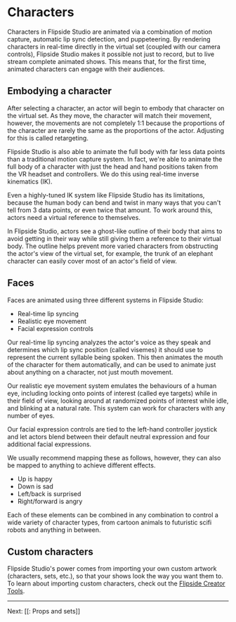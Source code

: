 # Characters

Characters in Flipside Studio are animated via a combination of motion capture, automatic lip sync detection, and puppeteering. By rendering characters in real-time directly in the virtual set (coupled with our camera controls), Flipside Studio makes it possible not just to record, but to live stream complete animated shows. This means that, for the first time, animated characters can engage with their audiences.

## Embodying a character

After selecting a character, an actor will begin to embody that character on the virtual set. As they move, the character will match their movement, however, the movements are not completely 1:1 because the proportions of the character are rarely the same as the proportions of the actor. Adjusting for this is called retargeting.

Flipside Studio is also able to animate the full body with far less data points than a traditional motion capture system. In fact, we're able to animate the full body of a character with just the head and hand positions taken from the VR headset and controllers. We do this using real-time inverse kinematics (IK).

Even a highly-tuned IK system like Flipside Studio has its limitations, because the human body can bend and twist in many ways that you can't tell from 3 data points, or even twice that amount. To work around this, actors need a virtual reference to themselves.

In Flipside Studio, actors see a ghost-like outline of their body that aims to avoid getting in their way while still giving them a reference to their virtual body. The outline helps prevent more varied characters from obstructing the actor's view of the virtual set, for example, the trunk of an elephant character can easily cover most of an actor's field of view.

## Faces

Faces are animated using three different systems in Flipside Studio:

* Real-time lip syncing
* Realistic eye movement
* Facial expression controls

Our real-time lip syncing analyzes the actor's voice as they speak and determines which lip sync position (called visemes) it should use to represent the current syllable being spoken. This then animates the mouth of the character for them automatically, and can be used to animate just about anything on a character, not just mouth movement.

Our realistic eye movement system emulates the behaviours of a human eye, including locking onto points of interest (called eye targets) while in their field of view, looking around at randomized points of interest while idle, and blinking at a natural rate. This system can work for characters with any number of eyes.

Our facial expression controls are tied to the left-hand controller joystick and let actors blend between their default neutral expression and four additional facial expressions.

We usually recommend mapping these as follows, however, they can also be mapped to anything to achieve different effects.

* Up is happy
* Down is sad
* Left/back is surprised
* Right/forward is angry

Each of these elements can be combined in any combination to control a wide variety of character types, from cartoon animals to futuristic scifi robots and anything in between.

## Custom characters

Flipside Studio's power comes from importing your own custom artwork (characters, sets, etc.), so that your shows look the way you want them to. To learn about importing custom characters, check out the [Flipside Creator Tools](/docs/2021.1/creator-tools).

---

Next: [[: Props and sets]]